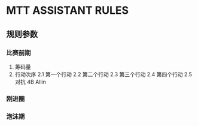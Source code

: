 # MTT ASSISTANT RULES
## 规则参数
### 比赛前期
1. 筹码量
2. 行动次序
2.1 第一个行动
2.2 第二个行动
2.3 第三个行动
2.4 第四个行动
2.5 对抗 4B Allin



### 刚进圈






### 泡沫期